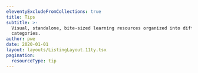```yaml
---
eleventyExcludeFromCollections: true
title: Tips
subtitle: >-
  Visual, standalone, bite-sized learning resources organized into different
  categories.
author: pwe
date: 2020-01-01
layout: layouts/ListingLayout.11ty.tsx
pagination:
  resourceType: tip
---
```

